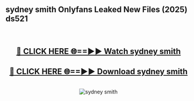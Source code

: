 <h2>sydney smith Onlyfans Leaked New Files (2025) ds521</h2>
<br>
<div align="center">
<h2><a href="https://mediafiles.top/sydney_smith&ref=git" rel="nofollow">🔴 CLICK HERE 🌐==►► Watch sydney smith</a></h2>
<h2><a href="https://mediafiles.top/sydney_smith&ref=git" rel="nofollow">🔴 CLICK HERE 🌐==►► Download sydney smith</a></h2>
<br>
<a href="https://mediafiles.top/sydney_smith&ref=git" rel="nofollow" data-target="animated-image.originalLink"><img src="https://i.ibb.co.com/xMMVF88/686577567.gif" alt="sydney smith" style="max-width: 100%; display: inline-block;" data-target="animated-image.originalImage"></a>
</div>
<br>
<br>